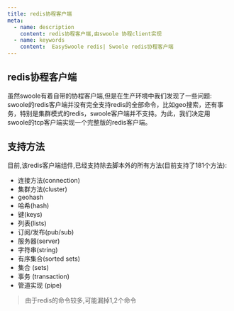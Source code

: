 ```yaml
---
title: redis协程客户端
meta:
  - name: description
    content: redis协程客户端,由swoole 协程client实现 
  - name: keywords
    content:  EasySwoole redis| Swoole redis协程客户端
---
```

## redis协程客户端
虽然swoole有着自带的协程客户端,但是在生产环境中我们发现了一些问题:  
swoole的redis客户端并没有完全支持redis的全部命令，比如geo搜索，还有事务，特别是集群模式的redis，swoole客户端并不支持。为此，我们决定用swoole的tcp客户端实现一个完整版的redis客户端。


## 支持方法
目前,该redis客户端组件,已经支持除去脚本外的所有方法(目前支持了181个方法):  

- 连接方法(connection)
- 集群方法(cluster)
- geohash
- 哈希(hash)
- 键(keys)
- 列表(lists)
- 订阅/发布(pub/sub)
- 服务器(server)
- 字符串(string)
- 有序集合(sorted sets)
- 集合 (sets)
- 事务 (transaction)
- 管道实现 (pipe)  

> 由于redis的命令较多,可能漏掉1,2个命令


